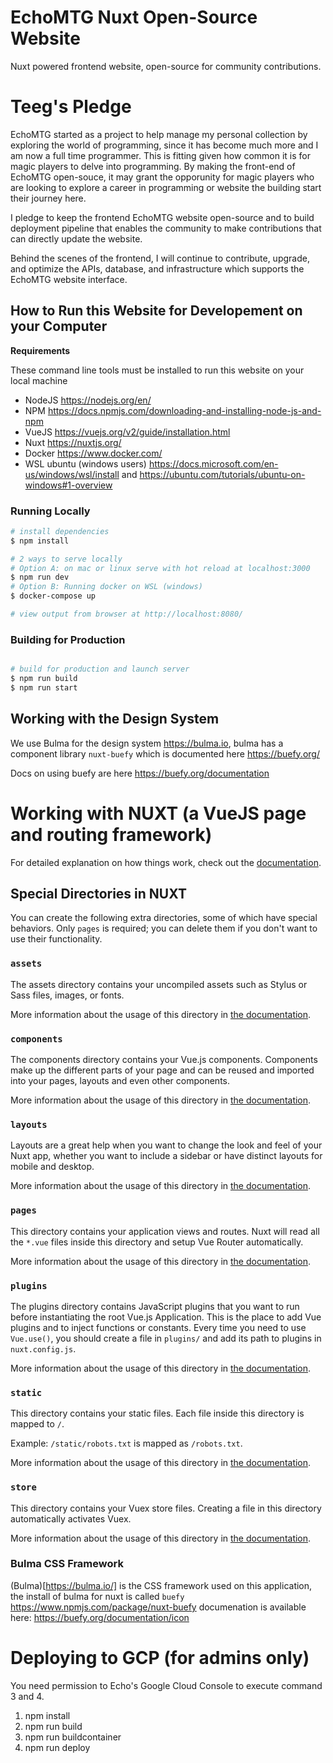 # EchoMTG Nuxt Open-Source Website
Nuxt powered frontend website, open-source for community contributions.

# Teeg's Pledge

EchoMTG started as a project to help manage my personal collection by exploring the world of programming, since it has become much more and I am now a full time programmer. This is fitting given how common it is for magic players to delve into programming. By making the front-end of EchoMTG open-souce, it may grant the opporunity for magic players who are looking to explore a career in programming or website the building start their journey here. 

I pledge to keep the frontend EchoMTG website open-source and to build deployment pipeline that enables the community to make contributions that can directly update the website.

Behind the scenes of the frontend, I will continue to contribute, upgrade, and optimize the APIs, database, and infrastructure which supports the EchoMTG website interface. 

## How to Run this Website for Developement on your Computer

**Requirements**

These command line tools must be installed to run this website on your local machine 

* NodeJS https://nodejs.org/en/
* NPM https://docs.npmjs.com/downloading-and-installing-node-js-and-npm
* VueJS https://vuejs.org/v2/guide/installation.html
* Nuxt https://nuxtjs.org/
* Docker https://www.docker.com/
* WSL ubuntu (windows users) https://docs.microsoft.com/en-us/windows/wsl/install and https://ubuntu.com/tutorials/ubuntu-on-windows#1-overview

### Running Locally

```bash
# install dependencies
$ npm install

# 2 ways to serve locally
# Option A: on mac or linux serve with hot reload at localhost:3000
$ npm run dev
# Option B: Running docker on WSL (windows)
$ docker-compose up 

# view output from browser at http://localhost:8080/
```

### Building for Production

```bash

# build for production and launch server
$ npm run build
$ npm run start


```

## Working with the Design System

We use Bulma for the design system https://bulma.io, bulma has a component library `nuxt-buefy` which is documented here https://buefy.org/

Docs on using buefy are here https://buefy.org/documentation


# Working with NUXT (a VueJS page and routing framework)

For detailed explanation on how things work, check out the [documentation](https://nuxtjs.org).

## Special Directories in NUXT

You can create the following extra directories, some of which have special behaviors. Only `pages` is required; you can delete them if you don't want to use their functionality.

### `assets`

The assets directory contains your uncompiled assets such as Stylus or Sass files, images, or fonts.

More information about the usage of this directory in [the documentation](https://nuxtjs.org/docs/2.x/directory-structure/assets).

### `components`

The components directory contains your Vue.js components. Components make up the different parts of your page and can be reused and imported into your pages, layouts and even other components.

More information about the usage of this directory in [the documentation](https://nuxtjs.org/docs/2.x/directory-structure/components).

### `layouts`

Layouts are a great help when you want to change the look and feel of your Nuxt app, whether you want to include a sidebar or have distinct layouts for mobile and desktop.

More information about the usage of this directory in [the documentation](https://nuxtjs.org/docs/2.x/directory-structure/layouts).


### `pages`

This directory contains your application views and routes. Nuxt will read all the `*.vue` files inside this directory and setup Vue Router automatically.

More information about the usage of this directory in [the documentation](https://nuxtjs.org/docs/2.x/get-started/routing).

### `plugins`

The plugins directory contains JavaScript plugins that you want to run before instantiating the root Vue.js Application. This is the place to add Vue plugins and to inject functions or constants. Every time you need to use `Vue.use()`, you should create a file in `plugins/` and add its path to plugins in `nuxt.config.js`.

More information about the usage of this directory in [the documentation](https://nuxtjs.org/docs/2.x/directory-structure/plugins).

### `static`

This directory contains your static files. Each file inside this directory is mapped to `/`.

Example: `/static/robots.txt` is mapped as `/robots.txt`.

More information about the usage of this directory in [the documentation](https://nuxtjs.org/docs/2.x/directory-structure/static).

### `store`

This directory contains your Vuex store files. Creating a file in this directory automatically activates Vuex.

More information about the usage of this directory in [the documentation](https://nuxtjs.org/docs/2.x/directory-structure/store).

### Bulma CSS Framework

(Bulma)[https://bulma.io/] is the CSS framework used on this application, the install of bulma for nuxt is called `buefy` https://www.npmjs.com/package/nuxt-buefy documenation is available here: https://buefy.org/documentation/icon


# Deploying to GCP (for admins only)

You need permission to Echo's Google Cloud Console to execute command 3 and 4.

1. npm install
2. npm run build
3. npm run buildcontainer 
4. npm run deploy
